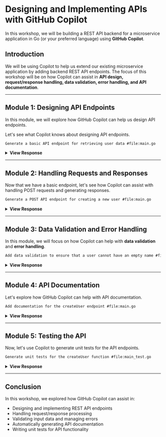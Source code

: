 # Designing and Implementing APIs with GitHub Copilot

In this workshop, we will be building a REST API backend for a microservice application in Go (or your preferred language) using **GitHub Copilot**.

## Introduction

We will be using Copilot to help us extend our existing microservice application by adding backend REST API endpoints. The focus of this workshop will be on how Copilot can assist in **API design, request/response handling, data validation, error handling, and API documentation**.

---

## Module 1: Designing API Endpoints

In this module, we will explore how GitHub Copilot can help us design API endpoints.

Let's see what Copilot knows about designing API endpoints.

```markdown
Generate a basic API endpoint for retrieving user data #file:main.go
```

<details>
<summary><strong>View Response</strong></summary>
<blockquote>

```go
package main

import (
    "encoding/json"
    "net/http"
)

// User represents a user in the system
type User struct {
    ID    int    `json:"id"`
    Name  string `json:"name"`
    Email string `json:"email"`
}

// Sample user data
var users = []User{
    {ID: 1, Name: "John Doe", Email: "john.doe@example.com"},
    {ID: 2, Name: "Jane Smith", Email: "jane.smith@example.com"},
}

// getUsers handles the /users endpoint
func getUsers(w http.ResponseWriter, r *http.Request) {
    w.Header().Set("Content-Type", "application/json")
    json.NewEncoder(w).Encode(users)
}

func main() {
    http.HandleFunc("/users", getUsers)
    http.ListenAndServe(":8080", nil)
}
```

This code sets up a basic HTTP server in Go that listens on port 8080 and provides an endpoint /users to retrieve user data in JSON format.

</blockquote>
</details>

---

## Module 2: Handling Requests and Responses

Now that we have a basic endpoint, let's see how Copilot can assist with handling POST requests and generating responses.

```markdown
Generate a POST API endpoint for creating a new user #file:main.go
```

<details>
<summary><strong>View Response</strong></summary>
<blockquote>

```go
package main

import (
    "encoding/json"
    "net/http"
    "strconv"
)

// User represents a user in the system
type User struct {
    ID    int    `json:"id"`
    Name  string `json:"name"`
    Email string `json:"email"`
}

// Sample user data
var users = []User{
    {ID: 1, Name: "John Doe", Email: "john.doe@example.com"},
    {ID: 2, Name: "Jane Smith", Email: "jane.smith@example.com"},
}

// getUsers handles the /users endpoint for retrieving user data
func getUsers(w http.ResponseWriter, r *http.Request) {
    w.Header().Set("Content-Type", "application/json")
    json.NewEncoder(w).Encode(users)
}

// createUser handles the /users endpoint for creating a new user
func createUser(w http.ResponseWriter, r *http.Request) {
    var newUser User
    if err := json.NewDecoder(r.Body).Decode(&newUser); err != nil {
        http.Error(w, err.Error(), http.StatusBadRequest)
        return
    }

    // Assign a new ID to the user
    newUser.ID = len(users) + 1
    users = append(users, newUser)

    w.Header().Set("Content-Type", "application/json")
    w.WriteHeader(http.StatusCreated)
    json.NewEncoder(w).Encode(newUser)
}

func main() {
    http.HandleFunc("/users", func(w http.ResponseWriter, r *http.Request) {
        if r.Method == http.MethodGet {
            getUsers(w, r)
        } else if r.Method == http.MethodPost {
            createUser(w, r)
        } else {
            http.Error(w, "Method not allowed", http.StatusMethodNotAllowed)
        }
    })
    http.ListenAndServe(":8080", nil)
}
```

This code adds a POST endpoint to create a new user. The createUser function decodes the incoming JSON request, assigns a new ID to the user, appends the user to the users slice, and returns the created user in the response. The /users endpoint now supports both GET and POST methods.

</blockquote>
</details>

---

## Module 3: Data Validation and Error Handling

In this module, we will focus on how Copilot can help with **data validation** and **error handling**.

```markdown
Add data validation to ensure that a user cannot have an empty name #file:main.go
```

<details>
<summary><strong>View Response</strong></summary>
<blockquote>

```go
package main

import (
    "encoding/json"
    "net/http"
)

// User represents a user in the system
type User struct {
    ID    int    `json:"id"`
    Name  string `json:"name"`
    Email string `json:"email"`
}

// Sample user data
var users = []User{
    {ID: 1, Name: "John Doe", Email: "john.doe@example.com"},
    {ID: 2, Name: "Jane Smith", Email: "jane.smith@example.com"},
}

// getUsers handles the /users endpoint for retrieving user data
func getUsers(w http.ResponseWriter, r *http.Request) {
    w.Header().Set("Content-Type", "application/json")
    json.NewEncoder(w).Encode(users)
}

// createUser handles the /users endpoint for creating a new user
func createUser(w http.ResponseWriter, r *http.Request) {
    var newUser User
    if err := json.NewDecoder(r.Body).Decode(&newUser); err != nil {
        http.Error(w, err.Error(), http.StatusBadRequest)
        return
    }

    // Validate that the name is not empty
    if newUser.Name == "" {
        http.Error(w, "Name cannot be empty", http.StatusBadRequest)
        return
    }

    // Assign a new ID to the user
    newUser.ID = len(users) + 1
    users = append(users, newUser)

    w.Header().Set("Content-Type", "application/json")
    w.WriteHeader(http.StatusCreated)
    json.NewEncoder(w).Encode(newUser)
}

func main() {
    http.HandleFunc("/users", func(w http.ResponseWriter, r *http.Request) {
        if r.Method == http.MethodGet {
            getUsers(w, r)
        } else if r.Method == http.MethodPost {
            createUser(w, r)
        } else {
            http.Error(w, "Method not allowed", http.StatusMethodNotAllowed)
        }
    })
    http.ListenAndServe(":8080", nil)
}
```

This code adds validation to the createUser function to ensure that the Name field is not empty. If the Name is empty, it returns a 400 Bad Request status with an appropriate error message.

</blockquote>
</details>

---

## Module 4: API Documentation

Let's explore how GitHub Copilot can help with API documentation.

```markdown
Add documentation for the createUser endpoint #file:main.go
```

<details>
<summary><strong>View Response</strong></summary>
<blockquote>

```go
package main

import (
    "encoding/json"
    "net/http"
)

// User represents a user in the system
type User struct {
    ID    int    `json:"id"`
    Name  string `json:"name"`
    Email string `json:"email"`
}

// Sample user data
var users = []User{
    {ID: 1, Name: "John Doe", Email: "john.doe@example.com"},
    {ID: 2, Name: "Jane Smith", Email: "jane.smith@example.com"},
}

// getUsers handles the /users endpoint for retrieving user data
func getUsers(w http.ResponseWriter, r *http.Request) {
    w.Header().Set("Content-Type", "application/json")
    json.NewEncoder(w).Encode(users)
}

// createUser handles the /users endpoint for creating a new user
// @route POST /users
// @param {string} name - The name of the user (required)
// @param {string} email - The email of the user (optional)
// @response 201 - Created, returns the created user
// @response 400 - Bad Request, if the name is empty or the request body is invalid
func createUser(w http.ResponseWriter, r *http.Request) {
    var newUser User
    if err := json.NewDecoder(r.Body).Decode(&newUser); err != nil {
        http.Error(w, err.Error(), http.StatusBadRequest)
        return
    }

    // Validate that the name is not empty
    if newUser.Name == "" {
        http.Error(w, "Name cannot be empty", http.StatusBadRequest)
        return
    }

    // Assign a new ID to the user
    newUser.ID = len(users) + 1
    users = append(users, newUser)

    w.Header().Set("Content-Type", "application/json")
    w.WriteHeader(http.StatusCreated)
    json.NewEncoder(w).Encode(newUser)
}

func main() {
    http.HandleFunc("/users", func(w http.ResponseWriter, r *http.Request) {
        if r.Method == http.MethodGet {
            getUsers(w, r)
        } else if r.Method == http.MethodPost {
            createUser(w, r)
        } else {
            http.Error(w, "Method not allowed", http.StatusMethodNotAllowed)
        }
    })
    http.ListenAndServe(":8080", nil)
}
```

This code adds documentation comments to the createUser function, detailing the endpoint, request method, required and optional parameters, and possible responses.

</blockquote>
</details>

---

## Module 5: Testing the API

Now, let's use Copilot to generate unit tests for the API endpoints.

```markdown
Generate unit tests for the createUser function #file:main_test.go
```

<details>
<summary><strong>View Response</strong></summary>
<blockquote>

```go
package main

import (
    "bytes"
    "encoding/json"
    "net/http"
    "net/http/httptest"
    "testing"
)

// TestCreateUser tests the createUser function
func TestCreateUser(t *testing.T) {
    tests := []struct {
        name           string
        input          User
        expectedStatus int
        expectedBody   string
    }{
        {
            name:           "Valid user creation",
            input:          User{Name: "Alice", Email: "alice@example.com"},
            expectedStatus: http.StatusCreated,
            expectedBody:   `{"id":3,"name":"Alice","email":"alice@example.com"}`,
        },
        {
            name:           "Empty name",
            input:          User{Name: "", Email: "empty@example.com"},
            expectedStatus: http.StatusBadRequest,
            expectedBody:   "Name cannot be empty\n",
        },
        {
            name:           "Invalid JSON",
            input:          User{},
            expectedStatus: http.StatusBadRequest,
            expectedBody:   "EOF\n",
        },
    }

    for _, tt := range tests {
        t.Run(tt.name, func(t *testing.T) {
            var body []byte
            var err error

            if tt.name == "Invalid JSON" {
                body = []byte("{invalid json}")
            } else {
                body, err = json.Marshal(tt.input)
                if err != nil {
                    t.Fatalf("Failed to marshal input: %v", err)
                }
            }

            req, err := http.NewRequest(http.MethodPost, "/users", bytes.NewBuffer(body))
            if err != nil {
                t.Fatalf("Failed to create request: %v", err)
            }

            rr := httptest.NewRecorder()
            handler := http.HandlerFunc(createUser)
            handler.ServeHTTP(rr, req)

            if status := rr.Code; status != tt.expectedStatus {
                t.Errorf("handler returned wrong status code: got %v want %v", status, tt.expectedStatus)
            }

            if rr.Body.String() != tt.expectedBody {
                t.Errorf("handler returned unexpected body: got %v want %v", rr.Body.String(), tt.expectedBody)
            }
        })
    }
}
```

This code defines unit tests for the createUser function, covering valid user creation, user creation with an empty name, and invalid JSON in the request body. Each test case checks the response status code and body to ensure the function behaves as expected.

</blockquote>
</details>

---

## Conclusion

In this workshop, we explored how GitHub Copilot can assist in:
- Designing and implementing REST API endpoints
- Handling request/response processing
- Validating input data and managing errors
- Automatically generating API documentation
- Writing unit tests for API functionality

